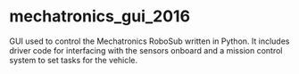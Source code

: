 # mechatronics_gui_2016
GUI used to control the Mechatronics RoboSub written in Python. It includes driver code for interfacing with the sensors onboard and a mission control system to set tasks for the vehicle.
